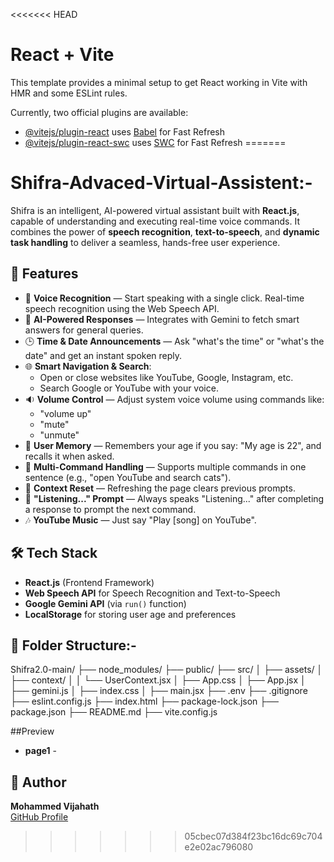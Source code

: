 <<<<<<< HEAD
# React + Vite

This template provides a minimal setup to get React working in Vite with HMR and some ESLint rules.

Currently, two official plugins are available:

- [@vitejs/plugin-react](https://github.com/vitejs/vite-plugin-react/blob/main/packages/plugin-react/README.md) uses [Babel](https://babeljs.io/) for Fast Refresh
- [@vitejs/plugin-react-swc](https://github.com/vitejs/vite-plugin-react-swc) uses [SWC](https://swc.rs/) for Fast Refresh
=======
# Shifra-Advaced-Virtual-Assistent:-


Shifra is an intelligent, AI-powered virtual assistant built with **React.js**, capable of understanding and executing real-time voice commands. It combines the power of **speech recognition**, **text-to-speech**, and **dynamic task handling** to deliver a seamless, hands-free user experience.

## 🚀 Features

- 🎤 **Voice Recognition** — Start speaking with a single click. Real-time speech recognition using the Web Speech API.
- 💬 **AI-Powered Responses** — Integrates with Gemini to fetch smart answers for general queries.
- 🕒 **Time & Date Announcements** — Ask "what's the time" or "what's the date" and get an instant spoken reply.
- 🌐 **Smart Navigation & Search**:
  - Open or close websites like YouTube, Google, Instagram, etc.
  - Search Google or YouTube with your voice.
- 🔉 **Volume Control** — Adjust system voice volume using commands like:
  - "volume up"
  - "mute"
  - "unmute"
- 👤 **User Memory** — Remembers your age if you say: "My age is 22", and recalls it when asked.
- 🧠 **Multi-Command Handling** — Supports multiple commands in one sentence (e.g., "open YouTube and search cats").
- 🧹 **Context Reset** — Refreshing the page clears previous prompts.
- 🔄 **"Listening..." Prompt** — Always speaks "Listening..." after completing a response to prompt the next command.
- 🎶 **YouTube Music** — Just say "Play [song] on YouTube".

## 🛠️ Tech Stack

- **React.js** (Frontend Framework)
- **Web Speech API** for Speech Recognition and Text-to-Speech
- **Google Gemini API** (via `run()` function)
- **LocalStorage** for storing user age and preferences

## 📁 Folder Structure:-  

Shifra2.0-main/
├── node_modules/
├── public/
├── src/
│   ├── assets/
│   ├── context/
│   │   └── UserContext.jsx
│   ├── App.css
│   ├── App.jsx
│   ├── gemini.js
│   ├── index.css
│   ├── main.jsx
├── .env
├── .gitignore
├── eslint.config.js
├── index.html
├── package-lock.json
├── package.json
├── README.md
├── vite.config.js

##Preview

- **page1** -  




## 👤 Author

**Mohammed Vijahath**  
[GitHub Profile](https://github.com/vizahat36)
>>>>>>> 05cbec07d384f23bc16dc69c704e2e02ac796080
